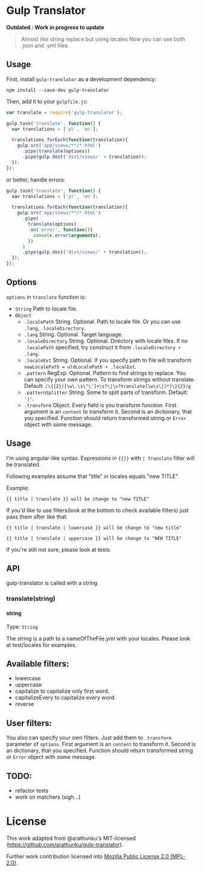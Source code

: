 # Gulp Translator
**Outdated : Work in progress to update**
> Almost like string replace but using locales
Now you can use both .json and .yml files.

## Usage

First, install `gulp-translator` as a development dependency:

```shell
npm install --save-dev gulp-translator
```

Then, add it to your `gulpfile.js`:

```javascript
var translate = require('gulp-translator');

gulp.task('translate', function() {
  var translations = ['pl', 'en'];

  translations.forEach(function(translation){
    gulp.src('app/views/**/*.html')
      .pipe(translate(options))
      .pipe(gulp.dest('dist/views/' + translation));
  });
});
```

or better, handle errors:
```javascript
gulp.task('translate', function() {
  var translations = ['pl', 'en'];

  translations.forEach(function(translation){
    gulp.src('app/views/**/*.html')
      .pipe(
        translate(options)
        .on('error', function(){
          console.error(arguments);
        })
      )
      .pipe(gulp.dest('dist/views/' + translation));
  });
});
```

## Options


`options` in `translate` function is:
  * `String` Path to locale file.
  * `Object`
    * `.localePath` String. Optional. Path to locale file.
    Or you can use `.lang`, `.localeDirectory`.
    * `.lang` String. Optional. Target language.
    * `.localeDirectory` String. Optional. Directory with locale files.
    If no `.localePath` specified, try construct it from `.localeDirectory + .lang`.
    * `.localeExt` String. Optional. If you specify path to file will transform
     `newLocalePath = oldLocalePath + .localExt`.
    * `.pattern` RegExp. Optional. Pattern to find strings to replace. You can specify your own pattern.
    To transform strings without translate.
    Default: `/\{{2}([\w\.\s\"\']+\s?\|\s?translate[\w\s\|]*)\}{2}/g`
    * `.patternSplitter` String. Some to split parts of transform. Default: `'|'`.
    * `.transform` Object. Every field is you transform function.
    First argument is an `content` to transform it.
    Second is an dictionary, that you specified.
    Function should return transformed string or `Error` object with some message.



## Usage

I'm using angular-like syntax. Expressions in `{{}}` with ` | translate `
filter will be translated.

Following examples assume that "title" in locales equals "new TITLE"

Example:
```
{{ title | translate }} will be change to "new TITLE"

```
If you'd like to use filters(look at the bottom to check available filters) just pass them after like that:

```
{{ title | translate | lowercase }} will be change to "new title"

```


```
{{ title | translate | uppercase }} will be change to "NEW TITLE"

```


If you're still not sure, please look at tests.

## API

gulp-translator is called with a string

### translate(string)

#### string
Type: `String`

The string is a path to a nameOfTheFile.yml with your locales. Please look at test/locales for examples.

## Available filters:

  - lowercase
  - uppercase
  - capitalize to capitalize only first word.
  - capitalizeEvery  to capitalize every word.
  - reverse

## User filters:

  You also can specify your own filters.
  Just add them to `.transform` parameter of `options`.
  First argument is an `content` to transform it.
  Second is an dictionary, that you specified.
  Function should return transformed string or `Error` object with some message.


## TODO:

  - refactor tests
  - work on matchers (sigh...)


# License
This work adapted from @arathunku's MIT-licensed (https://github.com/arathunku/gulp-translator).

Further work contribution licensed into [Mozilla Public License 2.0 (MPL-2.0)](https://www.mozilla.org/en-US/MPL/).
